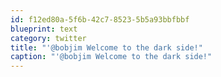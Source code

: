 ```yaml
---
id: f12ed80a-5f6b-42c7-8523-5b5a93bbfbbf
blueprint: text
category: twitter
title: "'@bobjim Welcome to the dark side!"
caption: "'@bobjim Welcome to the dark side!"
---
```

